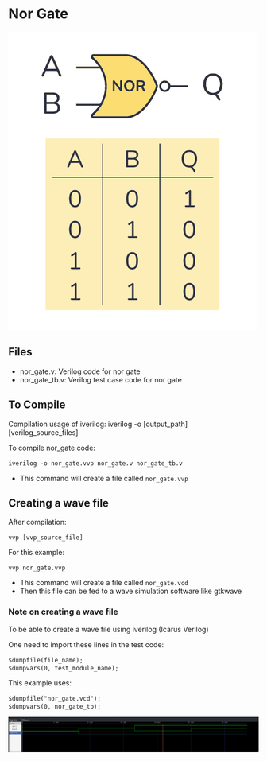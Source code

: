 # Nor Gate

![](nor_gate.png)

## Files
- nor_gate.v: Verilog code for nor gate
- nor_gate_tb.v: Verilog test case code for nor gate

## To Compile

Compilation usage of iverilog:
    iverilog -o [output_path] [verilog_source_files]

To compile nor_gate code:

    iverilog -o nor_gate.vvp nor_gate.v nor_gate_tb.v

- This command will create a file called `nor_gate.vvp`

## Creating a wave file

After compilation:
    
    vvp [vvp_source_file]

For this example:
    
    vvp nor_gate.vvp

- This command will create a file called `nor_gate.vcd`
- Then this file can be fed to a wave simulation software like gtkwave

### Note on creating a wave file

To be able to create a wave file using iverilog (Icarus Verilog)

One need to import these lines in the test code:

    $dumpfile(file_name);
    $dumpvars(0, test_module_name);

This example uses:

    $dumpfile("nor_gate.vcd");
    $dumpvars(0, nor_gate_tb);

![](nor_gate_wave.png)
